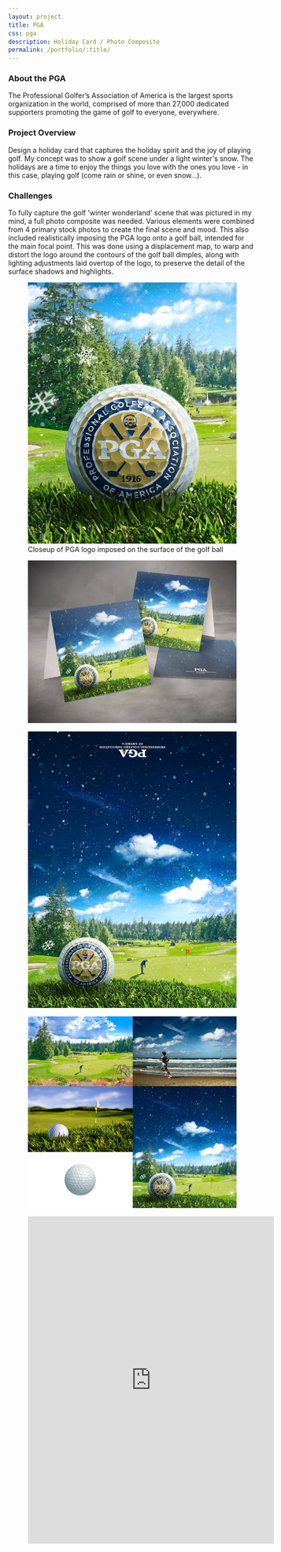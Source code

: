 ```yaml
---
layout: project
title: PGA
css: pga
description: Holiday Card / Photo Composite
permalink: /portfolio/:title/
---
```


### About the PGA

The Professional Golfer’s Association of America is the largest sports organization in the world, comprised of more than 27,000 dedicated supporters promoting the game of golf to everyone, everywhere.

### Project Overview

Design a holiday card that captures the holiday spirit and the joy of playing golf. My concept was to show a golf scene under a light winter's snow. The holidays are a time to enjoy the things you love with the ones you love - in this case, playing golf (come rain or shine, or even snow...).

### Challenges

To fully capture the golf 'winter wonderland' scene that was pictured in my mind, a full photo composite was needed. Various elements were combined from 4 primary stock photos to create the final scene and mood. This also included realistically imposing the PGA logo onto a golf ball, intended for the main focal point. This was done using a displacement map, to warp and distort the logo around the contours of the golf ball dimples, along with lighting adjustments laid overtop of the logo, to preserve the detail of the surface shadows and highlights.

<div class="masonry gallery" itemscope itemtype="http://schema.org/ImageGallery">
	<figure itemprop="associatedMedia" itemscope itemtype="http://schema.org/ImageObject" class="masonry-item project-gallery-item narrow">
		<a href="gallery/pga-card-design-closeup.jpg" itemprop="contentUrl" data-size="800x1000">
			<img src="gallery/pga-card-design-closeup-thumb.jpg" itemprop="thumbnail" alt="Closeup of PGA logo imposed on the surface of the golf ball" class="gallery-image" />
		</a>
		<figcaption itemprop="caption description">Closeup of PGA logo imposed on the surface of the golf ball</figcaption>
	</figure>
	<figure itemprop="associatedMedia" itemscope itemtype="http://schema.org/ImageObject" class="masonry-item project-gallery-item large">
		<a href="gallery/pga-card.jpg" itemprop="contentUrl" data-size="1200x932">
			<img src="gallery/pga-card-thumb.jpg" itemprop="thumbnail" alt="" class="gallery-image" />
		</a>
		<figcaption itemprop="caption description"></figcaption>
	</figure>
	<figure itemprop="associatedMedia" itemscope itemtype="http://schema.org/ImageObject" class="masonry-item project-gallery-item large pga-card-design">
		<a href="gallery/pga-card-design.jpg" itemprop="contentUrl" data-size="755x1000">
			<img src="gallery/pga-card-design-thumb.jpg" itemprop="thumbnail" alt="" class="gallery-image" />
		</a>
		<figcaption itemprop="caption description"></figcaption>
	</figure>
	<figure itemprop="associatedMedia" itemscope itemtype="http://schema.org/ImageObject" class="masonry-item project-gallery-item narrow">
		<a href="gallery/reference-photos.jpg" itemprop="contentUrl" data-size="1280x1100">
			<img src="gallery/reference-photos-thumb.jpg" itemprop="thumbnail" alt="" class="gallery-image" />
		</a>
		<figcaption itemprop="caption description"></figcaption>
	</figure>
</div>
<div class="masonry">
	<figure class="masonry-item project-gallery-item project-gallery-video full">
		<iframe src="https://player.vimeo.com/video/137291395?color=2ECEF1&byline=0&portrait=0" id="pga-process" width="500" height="664" frameborder="0" webkitallowfullscreen mozallowfullscreen allowfullscreen></iframe>
	</figure>
</div>
